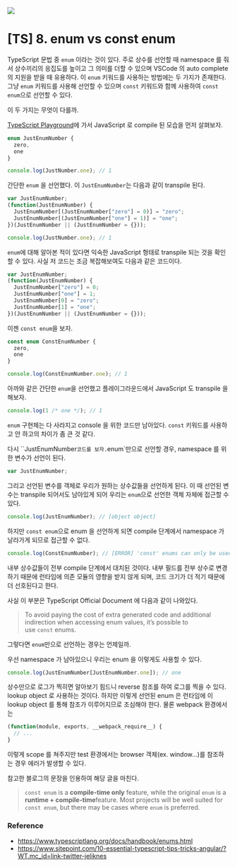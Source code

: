 ![](/images/typescript.png)

# [TS] 8. enum vs const enum

TypeScript 문법 중 `enum` 이라는 것이 있다. 주로 상수를 선언할 때 namespace 를 줘서 상수끼리의 응집도를 높이고 그 의미를 더할 수 있으며 VSCode 의 auto complete 의 지원을 받을 때 유용하다. 이 `enum` 키워드를 사용하는 방법에는 두 가지가 존재한다. 그냥 `enum` 키워드를 사용해 선언할 수 있으며 `const` 키워드와 함께 사용하여 `const enum`으로 선언할 수 있다.

이 두 가지는 무엇이 다를까.

[TypeScript Playground](http://www.typescriptlang.org/play/)에 가서 JavaScript 로 compile 된 모습을 먼저 살펴보자.

```typescript
enum JustEnumNumber {
  zero,
  one
}

console.log(JustNumber.one); // 1
```

간단한 `enum` 을 선언했다. 이 `JustEnumNumber`는 다음과 같이 transpile 된다.

```javascript
var JustEnumNumber;
(function(JustEnumNumber) {
  JustEnumNumber[(JustEnumNumber["zero"] = 0)] = "zero";
  JustEnumNumber[(JustEnumNumber["one"] = 1)] = "one";
})(JustEnumNumber || (JustEnumNumber = {}));

console.log(JustNumber.one); // 1
```

`enum`에 대해 알아본 적이 있다면 익숙한 JavaScript 형태로 transpile 되는 것을 확인할 수 있다. 사실 저 코드는 조금 복잡해보여도 다음과 같은 코드이다.

```javascript
var JustEnumNumber;
(function(JustEnumNumber) {
  JustEnumNumber["zero"] = 0;
  JustEnumNumber["one"] = 1;
  JustEnumNumber[0] = "zero";
  JustEnumNumber[1] = "one";
})(JustEnumNumber || (JustEnumNumber = {}));
```

이젠 `const enum`을 보자.

```typescript
const enum ConstEnumNumber {
  zero,
  one
}

console.log(ConstEnumNumber.one); // 1
```

아까와 같은 간단한 `enum`을 선언했고 플레이그라운드에서 JavaScript 도 transpile 을 해보자.

```Javascript
console.log(1 /* one */); // 1
```

`enum` 구현체는 다 사라지고 console 을 위한 코드만 남아있다. `const` 키워드를 사용하고 안 하고의 차이가 좀 큰 것 같다.

다시 ``JustEnumNumber`코드를 보자.`enum`만으로 선언할 경우, namespace 를 위한 변수가 선언이 된다.

```javascript
var JustEnumNumber;
```

그리고 선언된 변수를 객체로 우리가 원하는 상수값들을 선언하게 된다. 이 때 선언된 변수는 transpile 되어서도 남아있게 되어 우리는 `enum`으로 선언한 객체 자체에 접근할 수 있다.

```typescript
console.log(JustEnumNumber); // [object object]
```

하지만 `const enum`으로 enum 을 선언하게 되면 compile 단계에서 namespace 가 날라가게 되므로 접근할 수 없다.

```typescript
console.log(ConstEnumNumber); // [ERROR] 'const' enums can only be used in property or index access expressions or the right hand side of an import declaration or export assignment or type query.
```

내부 상수값들이 전부 compile 단계에서 대치된 것이다. 내부 필드를 전부 상수로 변경하기 때문에 런타임에 의존 모듈의 영향을 받지 않게 되며, 코드 크기가 더 적기 때문에 더 선호된다고 한다.

사실 이 부분은 TypeScript Official Document 에 다음과 같이 나와있다.

> To avoid paying the cost of extra generated code and additional indirection when accessing enum values, it’s possible to use `const` enums.

그렇다면 `enum`만으로 선언하는 경우는 언제일까.

우선 namespace 가 남아있으니 우리는 enum 을 이렇게도 사용할 수 있다.

```typescript
console.log(JustEnumNumber[JustEnumNumber.one]); // one
```

상수만으로 로그가 찍히면 알아보기 힘드니 reverse 참조를 하여 로그를 찍을 수 있다. lookup object 로 사용하는 것이다. 하지만 이렇게 선언된 enum 은 런타임에 이 lookup object 를 통해 참조가 이루어지므로 조심해야 한다. 물론 webpack 환경에서는

```javascript
(function(module, exports, __webpack_require__) {
  // ...
}
```

이렇게 scope 를 쳐주지만 test 환경에서는 browser 객체(ex. window...)를 참조하는 경우 에러가 발생할 수 있다.

참고한 블로그의 문장을 인용하여 해당 글을 마친다.

> `const enum` is a **compile-time only** feature, while the original `enum` is a **runtime + compile-time**feature. Most projects will be well suited for `const enum`, but there may be cases where `enum` is preferred.

### Reference

- https://www.typescriptlang.org/docs/handbook/enums.html
- https://www.sitepoint.com/10-essential-typescript-tips-tricks-angular/?WT.mc_id=link-twitter-jeliknes
